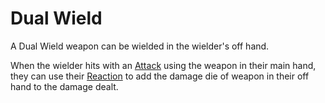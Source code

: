 # Dual Wield

A Dual Wield weapon can be wielded in the wielder's off hand.

When the wielder hits with an [Attack](../../../../Game%20Procedures/Attack.md) using the weapon in their main hand, they can use their [Reaction](../../../../Game%20Procedures/Reaction.md) to add the damage die of weapon in their off hand to the damage dealt.
